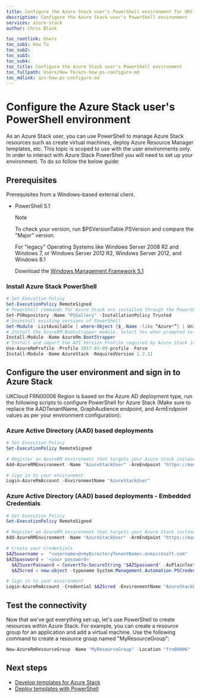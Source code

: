 ```yaml
---
title: Configure the Azure Stack user's PowerShell environment for UKCloud |  based on Microsoft Docs
description: Configure the Azure Stack user's PowerShell environment
services: azure-stack
author: Chris Black

toc_rootlink: Users
toc_sub1: How To
toc_sub2:
toc_sub3:
toc_sub4:
toc_title: Configure the Azure Stack user's PowerShell environment
toc_fullpath: Users/How To/azs-how-ps-configure.md
toc_mdlink: azs-how-ps-configure.md
---
```


# Configure the Azure Stack user's PowerShell environment

As an Azure Stack user, you can use PowerShell to manage Azure Stack resources such as create virtual machines, deploy Azure Resource Manager templates,  etc. This topic is scoped to use with the user environments only. In order to interact with Azure Stack PowerShell you will need to set up your environment. To do so follow the below guide:

## Prerequisites

Prerequisites from a Windows-based external client.

- PowerShell 5.1

    > [!NOTE]
    > To check your version, run $PSVersionTable.PSVersion and compare the "Major" version.
    >
    > For "legacy" Operating Systems like Windows Server 2008 R2 and Windows 7, or Windows Server 2012 R2, Windows Server 2012, and Windows 8.1
    >
    > Download the [Windows Management Framework 5.1](https://docs.microsoft.com/en-us/powershell/wmf/5.1/install-configure)

### Install Azure Stack PowerShell

  ```powershell
  # Set Execution Policy
  Set-ExecutionPolicy RemoteSigned
  # PowerShell commands for Azure Stack are installed through the PowerShell gallery. To register the PSGallery repository, open an elevated PowerShell session from the development kit # or  from a Windows-based external client if you are connected through VPN and run the following command:
  Set-PSRepository -Name "PSGallery" -InstallationPolicy Trusted
  # Uninstall existing versions of PowerShell
  Get-Module -ListAvailable | where-Object {$_.Name -like “Azure*”} | Uninstall-Module
  # Install the AzureRM.Bootstrapper module. Select Yes when prompted to install NuGet 
  Install-Module -Name AzureRm.BootStrapper
  # Install and import the API Version Profile required by Azure Stack into the current PowerShell session.
  Use-AzureRmProfile -Profile 2017-03-09-profile -Force
  Install-Module -Name AzureStack -RequiredVersion 1.2.11
  ```

## Configure the user environment and sign in to Azure Stack

UKCloud FRN00006 Region is based on the Azure AD deployment type, run the following scripts to configure PowerShell for Azure Stack (Make sure to replace the AADTenantName, GraphAudience endpoint, and ArmEndpoint values as per your environment configuration):

### Azure Active Directory (AAD) based deployments

  ```powershell
  # Set Execution Policy
  Set-ExecutionPolicy RemoteSigned

  # Register an AzureRM environment that targets your Azure Stack instance
  Add-AzureRMEnvironment -Name "AzureStackUser" -ArmEndpoint "https://management.frn00006.azure.ukcloud.com"

  # Sign in to your environment
  Login-AzureRmAccount -EnvironmentName "AzureStackUser"
   ```

### Azure Active Directory (AAD) based deployments - Embedded Credentials

  ```powershell
  # Set Execution Policy
  Set-ExecutionPolicy RemoteSigned

  # Register an AzureRM environment that targets your Azure Stack instance
  Add-AzureRMEnvironment -Name "AzureStackUser" -ArmEndpoint "https://management.frn00006.azure.ukcloud.com"

  # Create your Credentials
  $AZSusername =  "<username>@<myDirectoryTenantName>.onmicrosoft.com"
  $AZSpassword = '<your password>'
    $AZSuserPassword = ConvertTo-SecureString "$AZSpassword" -AsPlainText -Force
    $AZScred = new-object -typename System.Management.Automation.PSCredential -argumentlist $AZSusername,$AZSuserPassword

  # Sign in to your environment
  Login-AzureRmAccount -Credential $AZScred -EnvironmentName "AzureStackUser"
   ```

## Test the connectivity

Now that we've got everything set-up, let's use PowerShell to create resources within Azure Stack. For example, you can create a resource group for an application and add a virtual machine. Use the following command to create a resource group named "MyResourceGroup":

```powershell
New-AzureRmResourceGroup -Name "MyResourceGroup" -Location "frn00006"
```

## Next steps

* [Develop templates for Azure Stack](https://github.com/MicrosoftDocs/azure-docs/blob/master/articles/azure-stack/user/azure-stack-develop-templates.md)
* [Deploy templates with PowerShell](https://github.com/MicrosoftDocs/azure-docs/blob/master/articles/azure-stack/user/azure-stack-deploy-template-powershell.md)